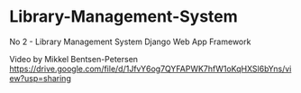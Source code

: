 # Library-Management-System
No 2 - Library Management System Django Web App Framework 



Video by Mikkel Bentsen-Petersen
https://drive.google.com/file/d/1JfvY6og7QYFAPWK7hfW1oKqHXSl6bYns/view?usp=sharing
